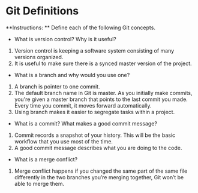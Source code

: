 # Git Definitions

**Instructions: ** Define each of the following Git concepts.

* What is version control?  Why is it useful?
1. Version control is keeping a software system consisting of many versions organized.
2. It is useful to make sure there is a synced master version of the project.
* What is a branch and why would you use one?
1. A branch is pointer to one commit.
2. The default branch name in Git is master. As you initially make commits, you're given a master branch that points to the last commit you made. Every time you commit, it moves forward automatically.
3. Using branch makes it easier to segregate tasks within a project.
* What is a commit? What makes a good commit message?
1. Commit records a snapshot of your history. This will be the basic workflow that you use most of the time.
2. A good commit message describes what you are doing to the code.
* What is a merge conflict?
 1. Merge conflict happens if you changed the same part of the same file differently in the two branches you’re merging together, Git won’t be able to merge them.